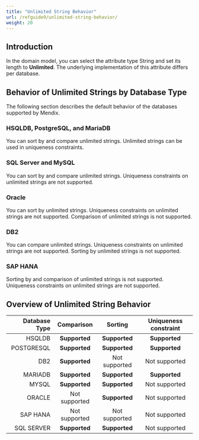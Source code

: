 ```yaml
---
title: "Unlimited String Behavior"
url: /refguide9/unlimited-string-behavior/
weight: 20
---
```


## Introduction

In the domain model, you can select the attribute type String and set its length to **Unlimited**. The underlying implementation of this attribute differs per database.

## Behavior of Unlimited Strings by Database Type

The following section describes the default behavior of the databases supported by Mendix.

### HSQLDB, PostgreSQL, and MariaDB

You can sort by and compare unlimited strings. Unlimited strings can be used in uniqueness constraints.

### SQL Server and MySQL

You can sort by and compare unlimited strings. Uniqueness constraints on unlimited strings are not supported.

###  Oracle

You can sort by unlimited strings. Uniqueness constraints on unlimited strings are not supported. Comparison of unlimited strings is not supported.

### DB2

You can compare unlimited strings. Uniqueness constraints on unlimited strings are not supported. Sorting by unlimited strings is not supported.

### SAP HANA

Sorting by and comparison of unlimited strings is not supported. Uniqueness constraints on unlimited strings are not supported.

## Overview of Unlimited String Behavior

| **Database Type** | **Comparison** | **Sorting**   | **Uniqueness constraint** |
|------------------:|:--------------:|:-------------:|:-------------------------:|
| HSQLDB            | **Supported**  | **Supported** | **Supported**             |
| POSTGRESQL        | **Supported**  | **Supported** | **Supported**             |
| DB2               | **Supported**  | Not supported | Not supported             |
| MARIADB           | **Supported**  | **Supported** | **Supported**             |
| MYSQL             | **Supported**  | **Supported** | Not supported             |
| ORACLE            | Not supported  | **Supported** | Not supported             |
| SAP HANA          | Not supported  | Not supported | Not supported             |
| SQL SERVER        | **Supported**  | **Supported** | Not supported             |
